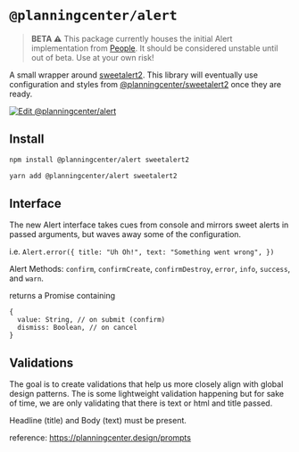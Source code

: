 # `@planningcenter/alert`

> **BETA ⚠️** This package currently houses the initial Alert implementation from [People](https://github.com/ministrycentered/people/pull/5465). It should be considered unstable until out of beta. Use at your own risk!

A small wrapper around [sweetalert2](https://sweetalert2.github.io/). This library will eventually use configuration and styles from [@planningcenter/sweetalert2](../sweetalert2) once they are ready.

[![Edit @planningcenter/alert](https://codesandbox.io/static/img/play-codesandbox.svg)](https://codesandbox.io/s/trusting-sanderson-1i8ke?fontsize=14&hidenavigation=1&theme=dark)

## Install

```bash
npm install @planningcenter/alert sweetalert2
```

```bash
yarn add @planningcenter/alert sweetalert2
```

## Interface

The new Alert interface takes cues from console and mirrors sweet alerts in passed arguments, but waves away some of the configuration.

i.e. `Alert.error({ title: "Uh Oh!", text: "Something went wrong", })`

Alert Methods: `confirm`, `confirmCreate`, `confirmDestroy`, `error`, `info`, `success`, and `warn`.

returns a Promise containing

```
{
  value: String, // on submit (confirm)
  dismiss: Boolean, // on cancel
}
```

## Validations

The goal is to create validations that help us more closely align with global design patterns. The is some lightweight validation happening but for sake of time, we are only validating that there is text or html and title passed.

Headline (title) and Body (text) must be present.

reference:
https://planningcenter.design/prompts
